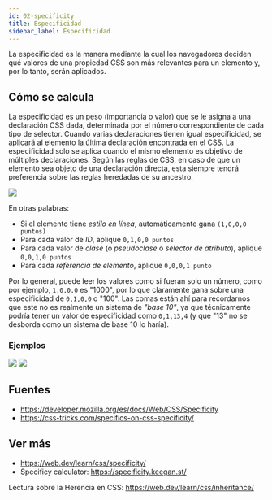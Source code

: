 ```yaml
---
id: 02-specificity
title: Especificidad
sidebar_label: Especificidad 
---
```


La especificidad es la manera mediante la cual los navegadores deciden qué valores de una propiedad CSS son más relevantes para un elemento y, por lo tanto, serán aplicados.

## Cómo se calcula
La especificidad es un peso (importancia o valor) que se le asigna a una declaración CSS dada, determinada por el número correspondiente de cada tipo de selector. Cuando varias declaraciones tienen igual especificidad, se aplicará al elemento la última declaración encontrada en el CSS. La especificidad solo se aplica cuando el mismo elemento es objetivo de múltiples declaraciones. Según las reglas de CSS, en caso de que un elemento sea objeto de una declaración directa, esta siempre tendrá preferencia sobre las reglas heredadas de su ancestro.

![](/img/specificity-calculation.png)

En otras palabras:

- Si el elemento tiene *estilo en línea*, automáticamente gana `(1,0,0,0 puntos)`
- Para cada valor de *ID*, aplique `0,1,0,0 puntos`
- Para cada valor de *clase* (o *pseudoclase* o *selector de atributo*), aplique `0,0,1,0 puntos`
- Para cada *referencia de elemento*, aplique `0,0,0,1 punto`

Por lo general, puede leer los valores como si fueran solo un número, como por ejemplo, `1,0,0,0` es "1000", por lo que claramente gana sobre una especificidad de `0,1,0,0` o "100". Las comas están ahí para recordarnos que este no es realmente un sistema de *"base 10"*, ya que técnicamente podría tener un valor de especificidad como ``0,1,13,4`` (y que "13" no se desborda como un sistema de base 10 lo haría).

### Ejemplos
![](/img/specificity-eg1.png)
![](/img/specificity-eg2.png)

## Fuentes
- https://developer.mozilla.org/es/docs/Web/CSS/Specificity
- https://css-tricks.com/specifics-on-css-specificity/

## Ver más

- https://web.dev/learn/css/specificity/
- Specificy calculator: https://specificity.keegan.st/

Lectura sobre la Herencia en CSS: https://web.dev/learn/css/inheritance/